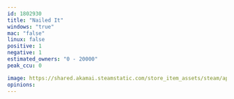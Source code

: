 ```yaml
---
id: 1802930
title: "Nailed It"
windows: "true"
mac: "false"
linux: false
positive: 1
negative: 1
estimated_owners: "0 - 20000"
peak_ccu: 0

image: https://shared.akamai.steamstatic.com/store_item_assets/steam/apps/1802930/header.jpg?t=1661428552
opinions:
---
```

